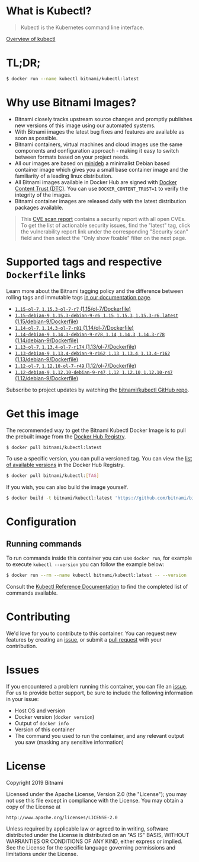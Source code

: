
# What is Kubectl?

> Kubectl is the Kubernetes command line interface.

[Overview of kubectl](https://kubernetes.io/docs/reference/kubectl/overview/)

# TL;DR;

```bash
$ docker run --name kubectl bitnami/kubectl:latest
```

# Why use Bitnami Images?

* Bitnami closely tracks upstream source changes and promptly publishes new versions of this image using our automated systems.
* With Bitnami images the latest bug fixes and features are available as soon as possible.
* Bitnami containers, virtual machines and cloud images use the same components and configuration approach - making it easy to switch between formats based on your project needs.
* All our images are based on [minideb](https://github.com/bitnami/minideb) a minimalist Debian based container image which gives you a small base container image and the familiarity of a leading linux distribution.
* All Bitnami images available in Docker Hub are signed with [Docker Content Trust (DTC)](https://docs.docker.com/engine/security/trust/content_trust/). You can use `DOCKER_CONTENT_TRUST=1` to verify the integrity of the images.
* Bitnami container images are released daily with the latest distribution packages available.


> This [CVE scan report](https://quay.io/repository/bitnami/kubectl?tab=tags) contains a security report with all open CVEs. To get the list of actionable security issues, find the "latest" tag, click the vulnerability report link under the corresponding "Security scan" field and then select the "Only show fixable" filter on the next page.

# Supported tags and respective `Dockerfile` links

Learn more about the Bitnami tagging policy and the difference between rolling tags and immutable tags [in our documentation page](https://docs.bitnami.com/containers/how-to/understand-rolling-tags-containers/).


* [`1.15-ol-7`, `1.15.3-ol-7-r7` (1.15/ol-7/Dockerfile)](https://github.com/bitnami/bitnami-docker-kubectl/blob/1.15.3-ol-7-r7/1.15/ol-7/Dockerfile)
* [`1.15-debian-9`, `1.15.3-debian-9-r6`, `1.15`, `1.15.3`, `1.15.3-r6`, `latest` (1.15/debian-9/Dockerfile)](https://github.com/bitnami/bitnami-docker-kubectl/blob/1.15.3-debian-9-r6/1.15/debian-9/Dockerfile)
* [`1.14-ol-7`, `1.14.3-ol-7-r81` (1.14/ol-7/Dockerfile)](https://github.com/bitnami/bitnami-docker-kubectl/blob/1.14.3-ol-7-r81/1.14/ol-7/Dockerfile)
* [`1.14-debian-9`, `1.14.3-debian-9-r78`, `1.14`, `1.14.3`, `1.14.3-r78` (1.14/debian-9/Dockerfile)](https://github.com/bitnami/bitnami-docker-kubectl/blob/1.14.3-debian-9-r78/1.14/debian-9/Dockerfile)
* [`1.13-ol-7`, `1.13.4-ol-7-r174` (1.13/ol-7/Dockerfile)](https://github.com/bitnami/bitnami-docker-kubectl/blob/1.13.4-ol-7-r174/1.13/ol-7/Dockerfile)
* [`1.13-debian-9`, `1.13.4-debian-9-r162`, `1.13`, `1.13.4`, `1.13.4-r162` (1.13/debian-9/Dockerfile)](https://github.com/bitnami/bitnami-docker-kubectl/blob/1.13.4-debian-9-r162/1.13/debian-9/Dockerfile)
* [`1.12-ol-7`, `1.12.10-ol-7-r49` (1.12/ol-7/Dockerfile)](https://github.com/bitnami/bitnami-docker-kubectl/blob/1.12.10-ol-7-r49/1.12/ol-7/Dockerfile)
* [`1.12-debian-9`, `1.12.10-debian-9-r47`, `1.12`, `1.12.10`, `1.12.10-r47` (1.12/debian-9/Dockerfile)](https://github.com/bitnami/bitnami-docker-kubectl/blob/1.12.10-debian-9-r47/1.12/debian-9/Dockerfile)

Subscribe to project updates by watching the [bitnami/kubectl GitHub repo](https://github.com/bitnami/bitnami-docker-kubectl).

# Get this image

The recommended way to get the Bitnami Kubectl Docker Image is to pull the prebuilt image from the [Docker Hub Registry](https://hub.docker.com/r/bitnami/kubectl).

```bash
$ docker pull bitnami/kubectl:latest
```

To use a specific version, you can pull a versioned tag. You can view the [list of available versions](https://hub.docker.com/r/bitnami/kubectl/tags/) in the Docker Hub Registry.

```bash
$ docker pull bitnami/kubectl:[TAG]
```

If you wish, you can also build the image yourself.

```bash
$ docker build -t bitnami/kubectl:latest 'https://github.com/bitnami/bitnami-docker-kubectl.git#master:1.15/debian-9'
```

# Configuration

## Running commands

To run commands inside this container you can use `docker run`, for example to execute `kubectl --version` you can follow the example below:

```bash
$ docker run --rm --name kubectl bitnami/kubectl:latest -- --version
```

Consult the [Kubectl Reference Documentation](https://kubernetes.io/docs/reference/generated/kubectl/kubectl-commands) to find the completed list of commands available.

# Contributing

We'd love for you to contribute to this container. You can request new features by creating an [issue](https://github.com/bitnami/bitnami-docker-kubectl/issues), or submit a [pull request](https://github.com/bitnami/bitnami-docker-kubectl/pulls) with your contribution.

# Issues

If you encountered a problem running this container, you can file an [issue](https://github.com/bitnami/bitnami-docker-kubectl/issues). For us to provide better support, be sure to include the following information in your issue:

- Host OS and version
- Docker version (`docker version`)
- Output of `docker info`
- Version of this container
- The command you used to run the container, and any relevant output you saw (masking any sensitive information)

# License

Copyright 2019 Bitnami

Licensed under the Apache License, Version 2.0 (the "License");
you may not use this file except in compliance with the License.
You may obtain a copy of the License at

    http://www.apache.org/licenses/LICENSE-2.0

Unless required by applicable law or agreed to in writing, software
distributed under the License is distributed on an "AS IS" BASIS,
WITHOUT WARRANTIES OR CONDITIONS OF ANY KIND, either express or implied.
See the License for the specific language governing permissions and
limitations under the License.
